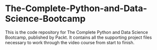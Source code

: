 # The-Complete-Python-and-Data-Science-Bootcamp
This is the code repository for The Complete Python and Data Science Bootcamp, published by Packt. It contains all the supporting project files necessary to work through the video course from start to finish.
